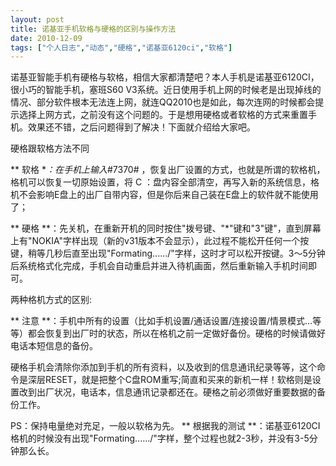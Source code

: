 ```yaml
---
layout: post
title: 诺基亚手机软格与硬格的区别与操作方法		
date: 2010-12-09
tags: ["个人日志","动态","硬格","诺基亚6120ci","软格"]
---
```


诺基亚智能手机有硬格与软格，相信大家都清楚吧？本人手机是诺基亚6120CI，很小巧的智能手机，塞班S60 V3系统。近日使用手机上网的时候老是出现掉线的情况、部分软件根本无法连上网，就连QQ2010也是如此，每次连网的时候都会提示选择上网方式，之前没有这个问题的。于是想用硬格或者软格的方式来重置手机。效果还不错，之后问题得到了解决！下面就介绍给大家吧。

硬格跟软格方法不同

** 软格 **：在手机上输入*#7370# ，恢复出厂设置的方式，也就是所谓的软格机，格机可以恢复一切原始设置，将 C ：盘内容全部清空，再写入新的系统信息，格机不会影响E盘上的出厂自带内容，但是你后来自己装在E盘上的软件就不能使用了；

** 硬格 **：先关机，在重新开机的同时按住"拨号键、"*"键和"3"键"，直到屏幕上有"NOKIA"字样出现（新的v31版本不会显示），此过程不能松开任何一个按键，稍等几秒后直至出现"Formating....../"字样，这时才可以松开按键。3～5分钟后系统格式化完成，手机会自动重启并进入待机画面，然后重新输入手机时间即可。

两种格机方式的区别:

** 注意 **：手机中所有的设置（比如手机设置/通话设置/连接设置/情景模式...等等）都会恢复到出厂时的状态，所以在格机之前一定做好备份。硬格的时候请做好电话本短信息的备份。

硬格手机会清除你添加到手机的所有资料，以及收到的信息通讯纪录等等，这个命令是深层RESET，就是把整个C盘ROM重写;简直和买来的新机一样！软格则是设置改到出厂状况，电话本，信息通讯记录都还在。硬格之前必须做好重要数据的备份工作。

PS：保持电量绝对充足，一般以软格为先。
** 根据我的测试 **：诺基亚6120CI格机的时候没有出现"Formating....../"字样，整个过程也就2-3秒，并没有3-5分钟那么长。		
